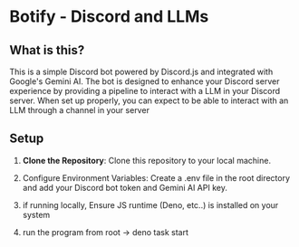# Botify - Discord and LLMs

## What is this?

This is a simple Discord bot powered by Discord.js and integrated with Google's
Gemini AI. The bot is designed to enhance your Discord server experience by
providing a pipeline to interact with a LLM in your Discord server. When set up
properly, you can expect to be able to interact with an LLM through a channel in
your server

## Setup

1. **Clone the Repository**: Clone this repository to your local machine.

2. Configure Environment Variables: Create a .env file in the root directory and
   add your Discord bot token and Gemini AI API key.

3. if running locally, Ensure JS runtime (Deno, etc..) is installed on your
   system
   
4. run the program from root -> deno task start 
